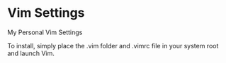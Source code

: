 Vim Settings
===

My Personal Vim Settings

To install, simply place the .vim folder and .vimrc file in your system root and launch Vim.
